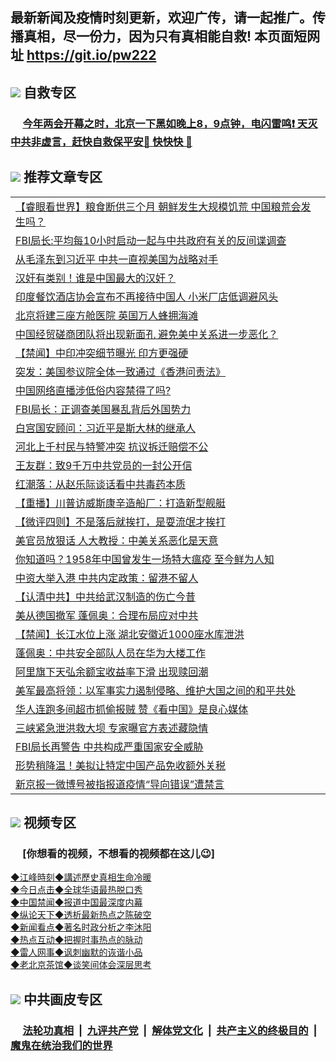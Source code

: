 ## 最新新闻及疫情时刻更新，欢迎广传，请一起推广。传播真相，尽一份力，因为只有真相能自救! 本页面短网址 https://git.io/pw222

## <img src="https://img.icons8.com/cute-clipart/2x/circled-right.png">  自救专区

 ### &nbsp;&nbsp;&nbsp;&nbsp; [今年两会开幕之时，北京一下黑如晚上8，9点钟，电闪雷鸣❗️ 天灭中共非虚言，赶快自救保平安🍎 快快快 📩](https://github.com/pwgy/td/blob/master/README.md)

## <img src="https://img.icons8.com/cute-clipart/2x/circled-right.png"> 推荐文章专区

<Table>

<tr><td colspan="2" align="left"><a href="https://kmyaoayewvhx.xhyte.press/?name=c1189925&key=wybpblbewupvzpbn&from=pw2">【睿眼看世界】粮食断供三个月 朝鲜发生大规模饥荒 中国粮荒会发生吗？</a></td></tr>




<tr><td colspan="2" align="left"><a href="https://kmyaoayewvhx.xhyte.press/?name=c1189915&key=wybpblbewupvzpbn&from=pw2">FBI局长:平均每10小时启动一起与中共政府有关的反间谍调查</a></td></tr>


<tr><td colspan="2" align="left"><a href="https://kmyaoayewvhx.xhyte.press/?name=c1189916&key=wybpblbewupvzpbn&from=pw2">从毛泽东到习近平 中共一直视美国为战略对手</a></td></tr>


<tr><td colspan="2" align="left"><a href="https://kmyaoayewvhx.xhyte.press/?name=c1189985&key=wybpblbewupvzpbn&from=pw2">汉奸有类别！谁是中国最大的汉奸？</a></td></tr>


<tr><td colspan="2" align="left"><a href="https://kmyaoayewvhx.xhyte.press/?name=c1189929&key=wybpblbewupvzpbn&from=pw2">印度餐饮酒店协会宣布不再接待中国人 小米厂店低调避风头</a></td></tr>


<tr><td colspan="2" align="left"><a href="https://kmyaoayewvhx.xhyte.press/?name=c1189962&key=wybpblbewupvzpbn&from=pw2">北京将建三座方舱医院 英国万人蜂拥海滩</a></td></tr>


<tr><td colspan="2" align="left"><a href="https://kmyaoayewvhx.xhyte.press/?name=c1189927&key=wybpblbewupvzpbn&from=pw2">中国经贸磋商团队将出现新面孔 避免美中关系进一步恶化？</a></td></tr>


<tr><td colspan="2" align="left"><a href="https://kmyaoayewvhx.xhyte.press/?name=c1189993&key=wybpblbewupvzpbn&from=pw2">【禁闻】中印冲突细节曝光 印方更强硬</a></td></tr>


<tr><td colspan="2" align="left"><a href="https://kmyaoayewvhx.xhyte.press/?name=c1189935&key=wybpblbewupvzpbn&from=pw2">突发：美国参议院全体一致通过《香港问责法》</a></td></tr>


<tr><td colspan="2" align="left"><a href="https://kmyaoayewvhx.xhyte.press/?name=c1189970&key=wybpblbewupvzpbn&from=pw2">中国网络直播涉低俗内容禁得了吗?</a></td></tr>


<tr><td colspan="2" align="left"><a href="https://kmyaoayewvhx.xhyte.press/?name=c1189921&key=wybpblbewupvzpbn&from=pw2">FBI局长：正调查美国暴乱背后外国势力</a></td></tr>


<tr><td colspan="2" align="left"><a href="https://kmyaoayewvhx.xhyte.press/?name=c1189996&key=wybpblbewupvzpbn&from=pw2">白宫国安顾问：习近平是斯大林的继承人</a></td></tr>


<tr><td colspan="2" align="left"><a href="https://kmyaoayewvhx.xhyte.press/?name=c1189948&key=wybpblbewupvzpbn&from=pw2">河北上千村民与特警冲突 抗议拆迁赔偿不公</a></td></tr>


<tr><td colspan="2" align="left"><a href="https://kmyaoayewvhx.xhyte.press/?name=c1189938&key=wybpblbewupvzpbn&from=pw2">王友群：致9千万中共党员的一封公开信</a></td></tr>


<tr><td colspan="2" align="left"><a href="https://kmyaoayewvhx.xhyte.press/?name=c1189981&key=wybpblbewupvzpbn&from=pw2">红潮落：从赵乐际谈话看中共毒药本质</a></td></tr>


<tr><td colspan="2" align="left"><a href="https://kmyaoayewvhx.xhyte.press/?name=c1189979&key=wybpblbewupvzpbn&from=pw2">【重播】川普访威斯康辛造船厂：打造新型舰艇</a></td></tr>


<tr><td colspan="2" align="left"><a href="https://kmyaoayewvhx.xhyte.press/?name=c1189982&key=wybpblbewupvzpbn&from=pw2">【微评四则】不是落后就挨打，是耍流氓才挨打</a></td></tr>


<tr><td colspan="2" align="left"><a href="https://kmyaoayewvhx.xhyte.press/?name=c1189977&key=wybpblbewupvzpbn&from=pw2">美官员放狠话 人大教授：中美关系恶化是天意</a></td></tr>


<tr><td colspan="2" align="left"><a href="https://kmyaoayewvhx.xhyte.press/?name=c1189933&key=wybpblbewupvzpbn&from=pw2">你知道吗？1958年中国曾发生一场特大瘟疫 至今鲜为人知</a></td></tr>


<tr><td colspan="2" align="left"><a href="https://kmyaoayewvhx.xhyte.press/?name=c1189987&key=wybpblbewupvzpbn&from=pw2">中资大举入港 中共内定政策：留港不留人</a></td></tr>


<tr><td colspan="2" align="left"><a href="https://kmyaoayewvhx.xhyte.press/?name=c1189940&key=wybpblbewupvzpbn&from=pw2">【认清中共】中共给武汉制造的伤亡今昔</a></td></tr>


<tr><td colspan="2" align="left"><a href="https://kmyaoayewvhx.xhyte.press/?name=c1189961&key=wybpblbewupvzpbn&from=pw2">美从德国撤军 蓬佩奥：合理布局应对中共</a></td></tr>


<tr><td colspan="2" align="left"><a href="https://kmyaoayewvhx.xhyte.press/?name=c1189995&key=wybpblbewupvzpbn&from=pw2">【禁闻】长江水位上涨 湖北安徽近1000座水库泄洪</a></td></tr>


<tr><td colspan="2" align="left"><a href="https://kmyaoayewvhx.xhyte.press/?name=c1189958&key=wybpblbewupvzpbn&from=pw2">蓬佩奥：中共安全部队人员在华为大楼工作</a></td></tr>


<tr><td colspan="2" align="left"><a href="https://kmyaoayewvhx.xhyte.press/?name=c1189978&key=wybpblbewupvzpbn&from=pw2">阿里旗下天弘余额宝收益率下滑 出现赎回潮</a></td></tr>


<tr><td colspan="2" align="left"><a href="https://kmyaoayewvhx.xhyte.press/?name=c1189914&key=wybpblbewupvzpbn&from=pw2">美军最高将领：以军事实力遏制侵略、维护大国之间的和平共处</a></td></tr>


<tr><td colspan="2" align="left"><a href="https://kmyaoayewvhx.xhyte.press/?name=c1189952&key=wybpblbewupvzpbn&from=pw2">华人连跑多间超市抓偷报贼 赞《看中国》是良心媒体</a></td></tr>


<tr><td colspan="2" align="left"><a href="https://kmyaoayewvhx.xhyte.press/?name=c1189939&key=wybpblbewupvzpbn&from=pw2">三峡紧急泄洪救大坝 专家曝官方表述藏隐情</a></td></tr>


<tr><td colspan="2" align="left"><a href="https://kmyaoayewvhx.xhyte.press/?name=c1189980&key=wybpblbewupvzpbn&from=pw2">FBI局长再警告 中共构成严重国家安全威胁</a></td></tr>


<tr><td colspan="2" align="left"><a href="https://kmyaoayewvhx.xhyte.press/?name=c1189969&key=wybpblbewupvzpbn&from=pw2">形势稍降温！美拟让特定中国产品免收额外关税</a></td></tr>


<tr><td colspan="2" align="left"><a href="https://kmyaoayewvhx.xhyte.press/?name=c1189972&key=wybpblbewupvzpbn&from=pw2">新京报一微博号被指报道疫情“导向错误”遭禁言</a></td></tr>

</Table>


## <img src="https://img.icons8.com/cute-clipart/2x/circled-right.png"> 视频专区
### &nbsp;&nbsp;&nbsp;&nbsp; [你想看的视频，不想看的视频都在这儿😉] <tr>
   <tr>
   <td colspan="2" align=center> 
<a href="https://kmyaoayewvhx.xhyte.press/oo.aspx?name=c922850&key=wybpblbewupvzpbn&from=gy22&tag=9877">◆江峰時刻◆講述歷史真相生命冷暖</a><br/>
    </td>
  </tr>
   <tr>
   <td colspan="2" align=center> 
<a href="https://kmyaoayewvhx.xhyte.press/oo.aspx?name=c816850&key=wybpblbewupvzpbn&from=gy22&tag=9877">◆今日点击◆全球华语最热脱口秀</a><br/>
    </td>
  </tr>
  <tr>
  <td colspan="2" align=center>
<a href="https://kmyaoayewvhx.xhyte.press/oo.aspx?name=c816860&key=wybpblbewupvzpbn&from=gy22&tag=99733110">◆中国禁闻◆报道中国最深度内幕</a><br/>
   </tr>
  <tr>
     <td colspan="2" align=center>
<a href="https://kmyaoayewvhx.xhyte.press/oo.aspx?name=c816855&key=wybpblbewupvzpbn&from=gy22&tag=997110">◆纵论天下◆透析最新热点之陈破空</a><br/>
   </tr>
   <tr>
      <td colspan="2" align=center>
<a href="https://kmyaoayewv4hx.xhyte.press/oo.aspx?name=c838308&key=wybpblbewupvzpbn&from=gy22&tag=9973110">◆新闻看点◆著名时政分析之李沐阳</a><br/>
   </tr>
   <tr>
     <td colspan="2" align=center>
<a href="https://kmy4aoayewvhx.xhyte.press/oo.aspx?name=c816852&key=wybpblbewupvzpbn&from=gy22&tag=9733110">◆热点互动◆把握时事热点的脉动</a><br/>
   </tr>
   <tr>
      <td colspan="2" align=center>
<a href="https://kmyaoaye4wvhx.xhyte.press/oo.aspx?name=c816694&key=wybpblbewupvzpbn&from=gy22&tag=93310">◆雷人网事◆讽刺幽默的诙谐小品</a><br/>
   </tr>
   <tr>
    <td colspan="2" align=center>
<a href="https://kmyao4ayewvhx.xhyte.press/oo.aspx?name=c816650&key=wybpblbewupvzpbn&from=gy22&tag=9973110">◆老北京茶馆◆谈笑间体会深层思考</a><br/>
   </tr>

## <img src="https://img.icons8.com/cute-clipart/2x/circled-right.png"> 中共画皮专区

 ### &nbsp;&nbsp;&nbsp;&nbsp; [法轮功真相](https://github.com/begood0513/basic/blob/master/README.md) &nbsp;|&nbsp; [九评共产党](https://github.com/begood0513/9ping.md/blob/master/README.md) &nbsp;|&nbsp; [解体党文化](https://github.com/begood0513/jtdwh.md/blob/master/README.md)   &nbsp;|&nbsp; [共产主义的终极目的](https://github.com/begood0513/gczydzjmd.md/blob/master/README.md) &nbsp;|&nbsp; [魔鬼在统治我们的世界](https://github.com/begood0513/gczydzjmd.md/blob/master/README.md) 

